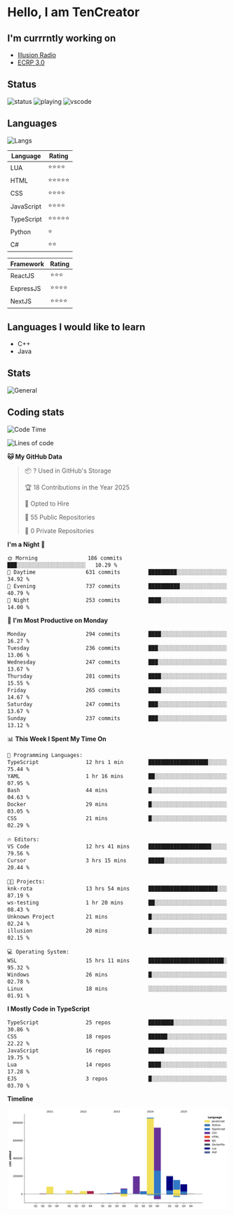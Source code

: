 # Hello, I am TenCreator

## I'm currrntly working on
- [Illusion Radio](https://illusionradio.co.uk/)
- [ECRP 3.0](http://github.com/Emerald-Coast-Roleplay/)

## Status
![status](https://api.statusbadges.me/badge/status/518334475038359555?simple=true&style=for-the-badge)
![playing](https://api.statusbadges.me/badge/playing/518334475038359555?style=for-the-badge)
![vscode](https://api.statusbadges.me/badge/vscode/518334475038359555?style=for-the-badge)

## Languages
![Langs](https://github-readme-stats.vercel.app/api/top-langs/?username=tencreator&layout=compact&theme=radical)


|Language|Rating|
|--------|------|
|LUA|⭐️⭐️⭐️⭐️|
|HTML|⭐️⭐️⭐️⭐️⭐️|
|CSS|⭐️⭐️⭐️⭐️|
|JavaScript|⭐️⭐️⭐️⭐️|
|TypeScript|⭐️⭐️⭐️⭐️⭐️|
|Python|⭐️|
|C#|⭐️⭐️ |

|Framework|Rating|
|--------|------|
|ReactJS|⭐️⭐️⭐|
|ExpressJS|⭐️⭐️⭐️⭐️|
|NextJS|⭐️⭐️⭐⭐️|

## Languages I would like to learn
- C++
- Java

## Stats
![General](https://github-readme-stats.vercel.app/api?username=tencreator&show_icons=true&theme=radical)

## Coding stats

<!--START_SECTION:waka-->
![Code Time](http://img.shields.io/badge/Code%20Time-386%20hrs%2021%20mins-blue)

![Lines of code](https://img.shields.io/badge/From%20Hello%20World%20I%27ve%20Written-1.9%20million%20lines%20of%20code-blue)

**🐱 My GitHub Data** 

> 📦 ? Used in GitHub's Storage 
 > 
> 🏆 18 Contributions in the Year 2025
 > 
> 💼 Opted to Hire
 > 
> 📜 55 Public Repositories 
 > 
> 🔑 0 Private Repositories 
 > 
**I'm a Night 🦉** 

```text
🌞 Morning                186 commits         ███░░░░░░░░░░░░░░░░░░░░░░   10.29 % 
🌆 Daytime                631 commits         █████████░░░░░░░░░░░░░░░░   34.92 % 
🌃 Evening                737 commits         ██████████░░░░░░░░░░░░░░░   40.79 % 
🌙 Night                  253 commits         ████░░░░░░░░░░░░░░░░░░░░░   14.00 % 
```
📅 **I'm Most Productive on Monday** 

```text
Monday                   294 commits         ████░░░░░░░░░░░░░░░░░░░░░   16.27 % 
Tuesday                  236 commits         ███░░░░░░░░░░░░░░░░░░░░░░   13.06 % 
Wednesday                247 commits         ███░░░░░░░░░░░░░░░░░░░░░░   13.67 % 
Thursday                 281 commits         ████░░░░░░░░░░░░░░░░░░░░░   15.55 % 
Friday                   265 commits         ████░░░░░░░░░░░░░░░░░░░░░   14.67 % 
Saturday                 247 commits         ███░░░░░░░░░░░░░░░░░░░░░░   13.67 % 
Sunday                   237 commits         ███░░░░░░░░░░░░░░░░░░░░░░   13.12 % 
```


📊 **This Week I Spent My Time On** 

```text
💬 Programming Languages: 
TypeScript               12 hrs 1 min        ███████████████████░░░░░░   75.44 % 
YAML                     1 hr 16 mins        ██░░░░░░░░░░░░░░░░░░░░░░░   07.95 % 
Bash                     44 mins             █░░░░░░░░░░░░░░░░░░░░░░░░   04.63 % 
Docker                   29 mins             █░░░░░░░░░░░░░░░░░░░░░░░░   03.05 % 
CSS                      21 mins             █░░░░░░░░░░░░░░░░░░░░░░░░   02.29 % 

🔥 Editors: 
VS Code                  12 hrs 41 mins      ████████████████████░░░░░   79.56 % 
Cursor                   3 hrs 15 mins       █████░░░░░░░░░░░░░░░░░░░░   20.44 % 

🐱‍💻 Projects: 
knk-rota                 13 hrs 54 mins      ██████████████████████░░░   87.19 % 
ws-testing               1 hr 20 mins        ██░░░░░░░░░░░░░░░░░░░░░░░   08.43 % 
Unknown Project          21 mins             █░░░░░░░░░░░░░░░░░░░░░░░░   02.24 % 
illusion                 20 mins             █░░░░░░░░░░░░░░░░░░░░░░░░   02.15 % 

💻 Operating System: 
WSL                      15 hrs 11 mins      ████████████████████████░   95.32 % 
Windows                  26 mins             █░░░░░░░░░░░░░░░░░░░░░░░░   02.78 % 
Linux                    18 mins             ░░░░░░░░░░░░░░░░░░░░░░░░░   01.91 % 
```

**I Mostly Code in TypeScript** 

```text
TypeScript               25 repos            ████████░░░░░░░░░░░░░░░░░   30.86 % 
CSS                      18 repos            ██████░░░░░░░░░░░░░░░░░░░   22.22 % 
JavaScript               16 repos            █████░░░░░░░░░░░░░░░░░░░░   19.75 % 
Lua                      14 repos            ████░░░░░░░░░░░░░░░░░░░░░   17.28 % 
EJS                      3 repos             █░░░░░░░░░░░░░░░░░░░░░░░░   03.70 % 
```



**Timeline**

![Lines of Code chart](https://raw.githubusercontent.com/tencreator/tencreator/main/assets/bar_graph.png)


<!--END_SECTION:waka-->
